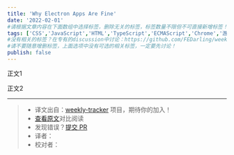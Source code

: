 ```yaml
---
title: 'Why Electron Apps Are Fine' 
date: '2022-02-01'
#请根据文章内容在下面数组中选择标签，删除无关的标签，标签数量不限但不可直接新增标签！
tags: ['CSS','JavaScript','HTML','TypeScript','ECMAScript','Chrome','游览器','网络','React','Vue','webpack','babel','vite','node']
#没有相关的标签？在专有的discussion中讨论：https://github.com/FEDarling/weekly-tracker/discussions/51#discussion-3827174
#请不要随意增删标签，上面选项中没有可选的相关标签，一定要先讨论！
publish: false
---
```


正文1
<!--以上是预览信息，图片一张或限制百字左右，前者优先-->
<!-- more -->

正文2

---
> * 译文出自：[weekly-tracker](https://github.com/FEDarling/weekly-tracker) 项目，期待你的加入！
> * [查看原文](https://nielsleenheer.com/articles/2021/why-electron-apps-are-fine/)对比阅读
> * 发现错误？[提交 PR](https://github.com/FEDarling/weekly-tracker/blob/main/weeklys/javascript_weekly/554/Why_Electron_Apps_Are_Fine.md)
> * 译者：
> * 校对者：